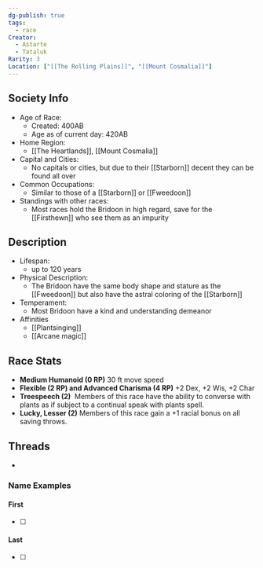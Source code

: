 ```yaml
---
dg-publish: true
tags:
  - race
Creator:
  - Astarte
  - Tataluk
Rarity: 3
Location: ["[[The Rolling Plains]]", "[[Mount Cosmalia]]"]
---
```

## Society Info
- Age of Race:
	- Created: 400AB
	- Age as of current day: 420AB
- Home Region:
	- [[The Heartlands]], [[Mount Cosmalia]]
- Capital and Cities:
	- No capitals or cities, but due to their [[Starborn]] decent they can be found all over
- Common Occupations:
	- Similar to those of a [[Starborn]] or [[Fweedoon]]
- Standings with other races:
	- Most races hold the Bridoon in high regard, save for the [[Firsthewn]] who see them as an impurity
## Description
- Lifespan:
	- up to 120 years
- Physical Description:
	- The Bridoon have the same body shape and stature as the [[Fweedoon]] but also have the astral coloring of the [[Starborn]]
- Temperament:
	- Most Bridoon have a kind and understanding demeanor
- Affinities
	- [[Plantsinging]]
	- [[Arcane magic]]
## Race Stats
- **Medium Humanoid (0 RP)**
	30 ft move speed
- **Flexible (2 RP) and Advanced Charisma (4 RP)**
	+2 Dex, +2 Wis, +2 Char
- **Treespeech (2)** 
	Members of this race have the ability to converse with plants as if subject to a continual speak with plants spell.
- **Lucky, Lesser (2)**
	Members of this race gain a +1 racial bonus on all saving throws.
## Threads
- 
### Name Examples
#### First
- [ ] 
#### Last
- [ ] 